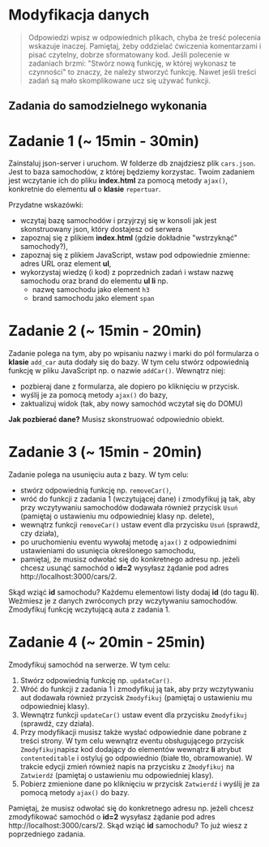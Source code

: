 # Modyfikacja danych

> Odpowiedzi wpisz w odpowiednich plikach, chyba że treść polecenia wskazuje inaczej.
Pamiętaj, żeby oddzielać ćwiczenia komentarzami i pisać czytelny, dobrze sformatowany kod.
Jeśli  polecenie w zadaniach brzmi: "Stwórz nową funkcję, w której wykonasz te czynności" to znaczy, że
należy stworzyć funkcję. Nawet jeśli treści zadań są mało skomplikowane
ucz się używać funkcji.


## Zadania do samodzielnego wykonania


# Zadanie 1 (~ 15min - 30min)

Zainstaluj json-server i uruchom.
W folderze db znajdziesz plik ```cars.json```. Jest to baza samochodów, z której będziemy korzystac. Twoim zadaniem jest wczytanie ich do pliku **index.html** za pomocą metody ```ajax()```, konkretnie do elementu **ul** o **klasie** ```repertuar```.

Przydatne wskazówki:
* wczytaj bazę samochodów i przyjrzyj się w konsoli jak jest skonstruowany json, który dostajesz od serwera
* zapoznaj się z plikiem **index.html** (gdzie dokładnie "wstrzyknąć" samochody?),
* zapoznaj się z plikiem JavaScript, wstaw pod odpowiednie zmienne: adres URL oraz element **ul**,
* wykorzystaj wiedzę (i kod) z poprzednich zadań i wstaw nazwę samochodu oraz brand do elementu **ul li** np.
    * nazwę samochodu jako element ```h3```
    * brand samochodu jako element ```span```

# Zadanie 2 (~ 15min - 20min)

Zadanie polega na tym, aby po wpisaniu nazwy i marki  do pól formularza o **klasie** ```add_car``` auta dodały się do bazy. W tym celu stwórz odpowiednią funkcję w pliku JavaScript np. o nazwie ```addCar()```. Wewnątrz niej:
* pozbieraj dane z formularza, ale dopiero po kliknięciu w przycisk.
* wyślij je za pomocą metody ```ajax()``` do bazy,
* zaktualizuj widok (tak, aby nowy samochód wczytał się do DOMU)

**Jak pozbierać dane?**
Musisz skonstruować odpowiednio obiekt.


# Zadanie 3 (~ 15min - 20min)

Zadanie polega na usunięciu auta z bazy. W tym celu:
* stwórz odpowiednią funkcję np. ```removeCar()```,
* wróć do funkcji z zadania 1 (wczytującej dane) i zmodyfikuj ją tak, aby przy wczytywaniu samochodów dodawała również przycisk ```Usuń``` (pamiętaj o ustawieniu mu odpowiedniej klasy np. delete),
* wewnątrz funkcji ```removeCar()``` ustaw event dla przycisku ```Usuń``` (sprawdź, czy działa),
* po uruchomieniu eventu wywołaj metodę ```ajax()``` z odpowiednimi ustawieniami do usunięcia określonego samochodu,
* pamiętaj, że musisz odwołać się do konkretnego adresu np. jeżeli chcesz usunąć samochód o **id=2** wysyłasz żądanie pod adres http://localhost:3000/cars/2.

Skąd wziąć **id** samochodu? Każdemu elementowi listy dodaj **id** (do tagu **li**). Weźmiesz je z danych zwróconych przy wczytywaniu samochodów. Zmodyfikuj funkcję wczytującą auta z zadania 1.

# Zadanie 4 (~ 20min - 25min)

Zmodyfikuj samochód na serwerze. W tym celu:
1. Stwórz odpowiednią funkcję np. ```updateCar()```.
2. Wróć do funkcji z zadania 1 i zmodyfikuj ją tak, aby przy wczytywaniu aut dodawała również przycisk ```Zmodyfikuj```  (pamiętaj o ustawieniu mu odpowiedniej klasy).
3. Wewnątrz funkcji ```updateCar()``` ustaw event dla przycisku ```Zmodyfikuj``` (sprawdź, czy działa).
4. Przy modyfikacji musisz także wysłać odpowiednie dane pobrane z treści strony. W tym celu wewnątrz eventu obsługującego przycisk ```Zmodyfikuj```napisz kod dodający do elementów wewnątrz **li** atrybut ```contenteditable``` i ostyluj go odpowiednio (białe tło, obramowanie). W trakcie edycji zmień również napis na przycisku z ```Zmodyfikuj``` na ```Zatwierdź``` (pamiętaj o ustawieniu mu odpowiedniej klasy).
5. Pobierz zmienione dane po kliknięciu w przycisk ```Zatwierdź``` i wyślij je za pomocą metody ```ajax()``` do bazy.

Pamiętaj, że musisz odwołać się do konkretnego adresu np. jeżeli chcesz zmodyfikować samochód o **id=2** wysyłasz żądanie pod adres http://localhost:3000/cars/2. Skąd wziąć **id** samochodu? To już wiesz z poprzedniego zadania.
